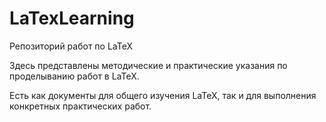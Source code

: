 # LaTexLearning
Репозиторий работ по LaTeX

Здесь представлены методические и практические указания по проделыванию работ в LaTeX.

Есть как документы для общего изучения LaTeX, так и для выполнения конкретных практических работ.
